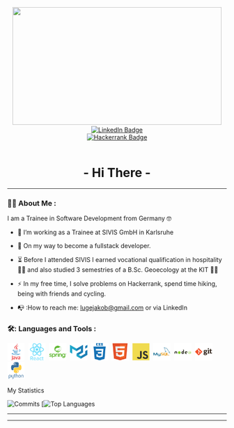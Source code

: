 <div id="header" align="center">
    <img src="https://media.giphy.com/media/L1R1tvI9svkIWwpVYr/giphy.gif" width="480" height="270" frameBorder="0"
        class="giphy-embed" allowFullScreen></img>
    <div id="badges">
        <div>
            <div>
                <a href="https://www.linkedin.com/in/jakob-luge-7a04a7159">
                    <img src="https://img.shields.io/badge/LinkedIn-blue?style=for-the-badge&logo=linkedin&logoColor=white"
                        alt="LinkedIn Badge" />
                </a>
            </div>
            <div>
                <a href="https://www.hackerrank.com/j__m_luge?hr_r=1">
                    <img src="https://content.linkedin.com/content/dam/me/business/en-us/talent-solutions-lodestone/body/logos/hackerrank-logo-dsk.png/jcr:content/renditions/hackerrank-logo-mob-port.png"
                        alt="Hackerrank Badge" />
                </a>
            </div>
        </div>
        <img src="https://komarev.com/ghpvc/?username=jakobmichael&style=flat-square&color=blue" alt="" />
    </div>
    <h1>
        - Hi There -
    </h1>
</div>

---

### :man_technologist: About Me :

I am a Trainee in Software Development from Germany 🤓

- 🔭 I’m working as a Trainee at SIVIS GmbH in Karlsruhe

- 🌱 On my way to become a fullstack developer.

- ⏳ Before I attended SIVIS I earned vocational qualification in hospitality 👨‍🍳 and also studied 3 semestries of a
B.Sc. Geoecology at the KIT 👨‍🎓

- ⚡ In my free time, I solve problems on Hackerrank, spend time hiking, being with friends and cycling.

- 📭 :How to reach me: lugejakob@gmail.com or via LinkedIn


### 🛠️: Languages and Tools :

<div>
  <img src="https://github.com/devicons/devicon/blob/master/icons/java/java-original-wordmark.svg" title="Java" alt="Java" width="40" height="40"/>&nbsp;
  <img src="https://github.com/devicons/devicon/blob/master/icons/react/react-original-wordmark.svg" title="React" alt="React" width="40" height="40"/>&nbsp;
  <img src="https://github.com/devicons/devicon/blob/master/icons/spring/spring-original-wordmark.svg" title="Spring" alt="Spring" width="40" height="40"/>&nbsp;
  <img src="https://github.com/devicons/devicon/blob/master/icons/materialui/materialui-original.svg" title="Material UI" alt="Material UI" width="40" height="40"/>&nbsp;
  <img src="https://github.com/devicons/devicon/blob/master/icons/css3/css3-plain-wordmark.svg"  title="CSS3" alt="CSS" width="40" height="40"/>&nbsp;
  <img src="https://github.com/devicons/devicon/blob/master/icons/html5/html5-original.svg" title="HTML5" alt="HTML" width="40" height="40"/>&nbsp;
  <img src="https://github.com/devicons/devicon/blob/master/icons/javascript/javascript-original.svg" title="JavaScript" alt="JavaScript" width="40" height="40"/>&nbsp;
  <img src="https://github.com/devicons/devicon/blob/master/icons/mysql/mysql-original-wordmark.svg" title="MySQL"  alt="MySQL" width="40" height="40"/>&nbsp;
  <img src="https://github.com/devicons/devicon/blob/master/icons/nodejs/nodejs-original-wordmark.svg" title="NodeJS" alt="NodeJS" width="40" height="40"/>&nbsp;
  <img src="https://github.com/devicons/devicon/blob/master/icons/git/git-original-wordmark.svg" title="Git" **alt="Git" width="40" height="40"/>
   <img src="https://github.com/devicons/devicon/blob/master/icons/python/python-original-wordmark.svg" title="Git" **alt="Git" width="40" height="40"/>
    
</div>

My Statistics

![Commits](https://github-readme-stats.vercel.app/api?username=jakobmichael&show_icons=true&theme=radical)
[![Top Languages](https://github-readme-stats.vercel.app/api/top-langs/?username=jakobmichael)
<!--(https://github.com/<username>/<repository_name>) -->

---
---
